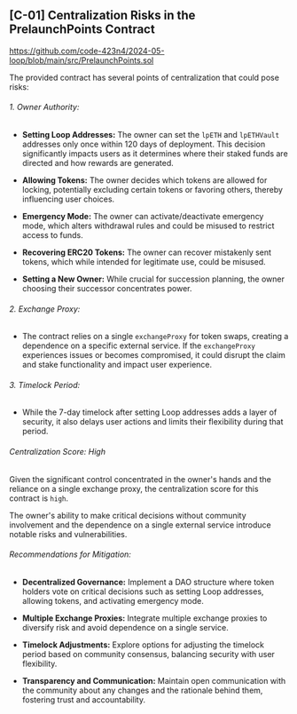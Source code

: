 ## [C-01] Centralization Risks in the PrelaunchPoints Contract

https://github.com/code-423n4/2024-05-loop/blob/main/src/PrelaunchPoints.sol

The provided contract has several points of centralization that could pose risks:

###### 1. Owner Authority:

- **Setting Loop Addresses:** The owner can set the `lpETH` and `lpETHVault` addresses only once within 120 days of deployment. This decision significantly impacts users as it determines where their staked funds are directed and how rewards are generated.

- **Allowing Tokens:** The owner decides which tokens are allowed for locking, potentially excluding certain tokens or favoring others, thereby influencing user choices.

- **Emergency Mode:** The owner can activate/deactivate emergency mode, which alters withdrawal rules and could be misused to restrict access to funds.

- **Recovering ERC20 Tokens:** The owner can recover mistakenly sent tokens, which while intended for legitimate use, could be misused.

- **Setting a New Owner:** While crucial for succession planning, the owner choosing their successor concentrates power.

###### 2. Exchange Proxy:

- The contract relies on a single `exchangeProxy` for token swaps, creating a dependence on a specific external service. If the `exchangeProxy` experiences issues or becomes compromised, it could disrupt the claim and stake functionality and impact user experience.

###### 3. Timelock Period:

- While the 7-day timelock after setting Loop addresses adds a layer of security, it also delays user actions and limits their flexibility during that period.

###### Centralization Score: High

Given the significant control concentrated in the owner's hands and the reliance on a single exchange proxy, the centralization score for this contract is `high`.

The owner's ability to make critical decisions without community involvement and the dependence on a single external service introduce notable risks and vulnerabilities.

###### Recommendations for Mitigation:

- **Decentralized Governance:** Implement a DAO structure where token holders vote on critical decisions such as setting Loop addresses, allowing tokens, and activating emergency mode.

- **Multiple Exchange Proxies:** Integrate multiple exchange proxies to diversify risk and avoid dependence on a single service.

- **Timelock Adjustments:** Explore options for adjusting the timelock period based on community consensus, balancing security with user flexibility.

- **Transparency and Communication:** Maintain open communication with the community about any changes and the rationale behind them, fostering trust and accountability.








